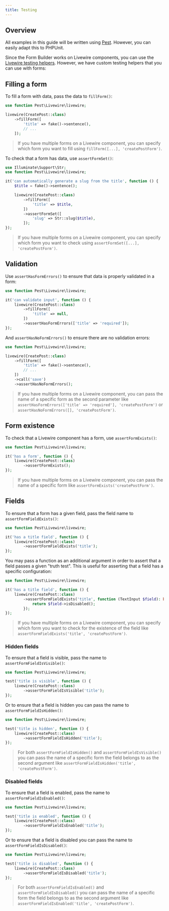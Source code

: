 ```yaml
---
title: Testing
---
```


## Overview

All examples in this guide will be written using [Pest](https://pestphp.com). However, you can easily adapt this to PHPUnit.

Since the Form Builder works on Livewire components, you can use the [Livewire testing helpers](https://livewire.laravel.com/docs/testing). However, we have custom testing helpers that you can use with forms:

## Filling a form

To fill a form with data, pass the data to `fillForm()`:

```php
use function Pest\Livewire\livewire;

livewire(CreatePost::class)
    ->fillForm([
        'title' => fake()->sentence(),
        // ...
    ]);
```

> If you have multiple forms on a Livewire component, you can specify which form you want to fill using `fillForm([...], 'createPostForm')`.

To check that a form has data, use `assertFormSet()`:

```php
use Illuminate\Support\Str;
use function Pest\Livewire\livewire;

it('can automatically generate a slug from the title', function () {
    $title = fake()->sentence();

    livewire(CreatePost::class)
        ->fillForm([
            'title' => $title,
        ])
        ->assertFormSet([
            'slug' => Str::slug($title),
        ]);
});
```

> If you have multiple forms on a Livewire component, you can specify which form you want to check using `assertFormSet([...], 'createPostForm')`.

## Validation

Use `assertHasFormErrors()` to ensure that data is properly validated in a form:

```php
use function Pest\Livewire\livewire;

it('can validate input', function () {
    livewire(CreatePost::class)
        ->fillForm([
            'title' => null,
        ])
        ->assertHasFormErrors(['title' => 'required']);
});
```

And `assertHasNoFormErrors()` to ensure there are no validation errors:

```php
use function Pest\Livewire\livewire;

livewire(CreatePost::class)
    ->fillForm([
        'title' => fake()->sentence(),
        // ...
    ])
    ->call('save')
    ->assertHasNoFormErrors();
```

> If you have multiple forms on a Livewire component, you can pass the name of a specific form as the second parameter like `assertHasFormErrors(['title' => 'required'], 'createPostForm')` or `assertHasNoFormErrors([], 'createPostForm')`.

## Form existence

To check that a Livewire component has a form, use `assertFormExists()`:

```php
use function Pest\Livewire\livewire;

it('has a form', function () {
    livewire(CreatePost::class)
        ->assertFormExists();
});
```

> If you have multiple forms on a Livewire component, you can pass the name of a specific form like `assertFormExists('createPostForm')`.

## Fields

To ensure that a form has a given field, pass the field name to `assertFormFieldExists()`:

```php
use function Pest\Livewire\livewire;

it('has a title field', function () {
    livewire(CreatePost::class)
        ->assertFormFieldExists('title');
});
```

You may pass a function as an additional argument in order to assert that a field passes a given "truth test". This is useful for asserting that a field has a specific configuration:

```php
use function Pest\Livewire\livewire;

it('has a title field', function () {
    livewire(CreatePost::class)
        ->assertFormFieldExists('title', function (TextInput $field): bool {
            return $field->isDisabled();
        });
});
```

> If you have multiple forms on a Livewire component, you can specify which form you want to check for the existence of the field like `assertFormFieldExists('title', 'createPostForm')`.

### Hidden fields

To ensure that a field is visible, pass the name to `assertFormFieldIsVisible()`:

```php
use function Pest\Livewire\livewire;

test('title is visible', function () {
    livewire(CreatePost::class)
        ->assertFormFieldIsVisible('title');
});
```

Or to ensure that a field is hidden you can pass the name to `assertFormFieldIsHidden()`:

```php
use function Pest\Livewire\livewire;

test('title is hidden', function () {
    livewire(CreatePost::class)
        ->assertFormFieldIsHidden('title');
});
```

> For both `assertFormFieldIsHidden()` and `assertFormFieldIsVisible()` you can pass the name of a specific form the field belongs to as the second argument like `assertFormFieldIsHidden('title', 'createPostForm')`.

### Disabled fields

To ensure that a field is enabled, pass the name to `assertFormFieldIsEnabled()`:

```php
use function Pest\Livewire\livewire;

test('title is enabled', function () {
    livewire(CreatePost::class)
        ->assertFormFieldIsEnabled('title');
});
```

Or to ensure that a field is disabled you can pass the name to `assertFormFieldIsDisabled()`:

```php
use function Pest\Livewire\livewire;

test('title is disabled', function () {
    livewire(CreatePost::class)
        ->assertFormFieldIsDisabled('title');
});
```

> For both `assertFormFieldIsEnabled()` and `assertFormFieldIsDisabled()` you can pass the name of a specific form the field belongs to as the second argument like `assertFormFieldIsEnabled('title', 'createPostForm')`.
